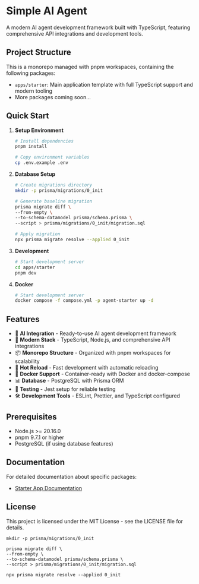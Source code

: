 # Simple AI Agent

A modern AI agent development framework built with TypeScript, featuring comprehensive API integrations and development tools.

## Project Structure

This is a monorepo managed with pnpm workspaces, containing the following packages:

- `apps/starter`: Main application template with full TypeScript support and modern tooling
- More packages coming soon...

## Quick Start

1. **Setup Environment**

   ```bash
   # Install dependencies
   pnpm install

   # Copy environment variables
   cp .env.example .env
   ```

2. **Database Setup**

   ```bash
   # Create migrations directory
   mkdir -p prisma/migrations/0_init

   # Generate baseline migration
   prisma migrate diff \
   --from-empty \
   --to-schema-datamodel prisma/schema.prisma \
   --script > prisma/migrations/0_init/migration.sql

   # Apply migration
   npx prisma migrate resolve --applied 0_init
   ```

3. **Development**
   ```bash
   # Start development server
   cd apps/starter
   pnpm dev
   ```
4. **Docker**
   ```bash
   # Start development server
   docker compose -f compose.yml -p agent-starter up -d
   ```

## Features

- 🤖 **AI Integration** - Ready-to-use AI agent development framework
- 🚀 **Modern Stack** - TypeScript, Node.js, and comprehensive API integrations
- 📦 **Monorepo Structure** - Organized with pnpm workspaces for scalability
- 🔄 **Hot Reload** - Fast development with automatic reloading
- 🐳 **Docker Support** - Container-ready with Docker and docker-compose
- 📊 **Database** - PostgreSQL with Prisma ORM
- 🧪 **Testing** - Jest setup for reliable testing
- 🛠️ **Development Tools** - ESLint, Prettier, and TypeScript configured

## Prerequisites

- Node.js >= 20.16.0
- pnpm 9.7.1 or higher
- PostgreSQL (if using database features)

## Documentation

For detailed documentation about specific packages:

- [Starter App Documentation](apps/starter/README.md)

## License

This project is licensed under the MIT License - see the LICENSE file for details.

```
mkdir -p prisma/migrations/0_init
```

```
prisma migrate diff \
--from-empty \
--to-schema-datamodel prisma/schema.prisma \
--script > prisma/migrations/0_init/migration.sql
```

```
npx prisma migrate resolve --applied 0_init
```
